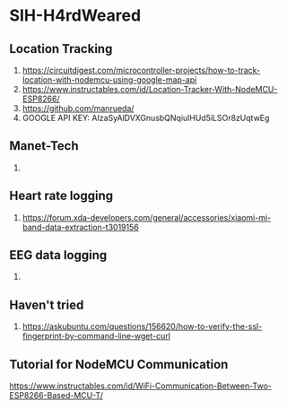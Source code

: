 # SIH-H4rdWeared
## Location Tracking
1. https://circuitdigest.com/microcontroller-projects/how-to-track-location-with-nodemcu-using-google-map-api
2. https://www.instructables.com/id/Location-Tracker-With-NodeMCU-ESP8266/
3. https://github.com/manrueda/
4. GOOGLE API KEY: AIzaSyAlDVXGnusbQNqiulHUd5iLSOr8zUqtwEg
## Manet-Tech
1. 
## Heart rate logging
1. https://forum.xda-developers.com/general/accessories/xiaomi-mi-band-data-extraction-t3019156
## EEG data logging 
1. 
## Haven't tried
1. https://askubuntu.com/questions/156620/how-to-verify-the-ssl-fingerprint-by-command-line-wget-curl
## Tutorial for NodeMCU Communication 
https://www.instructables.com/id/WiFi-Communication-Between-Two-ESP8266-Based-MCU-T/
